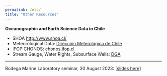 ```yaml
---
permalink: /etc/
title: "Other Resources"
---
```


**Oceanographic and Earth Science Data in Chile** 

*   SHOA http://www.shoa.cl/
*   Meteorological Data: [Dirección Meterológica de Chile](https://climatologia.meteochile.gob.cl/application/informacion/buscadorEstaciones)
*   IFOP CHONOS: chonos.ifop.cl
*   Stream Gauge, Water Rights, Subsurface Wells: [DGA](dga.mop.gob.cl)


*** 


Bodega Marine Laboratory seminar, 30 August 2023: [[slides here]](../assets/images/seminar_BML_30aug2023_slides.pdf)
